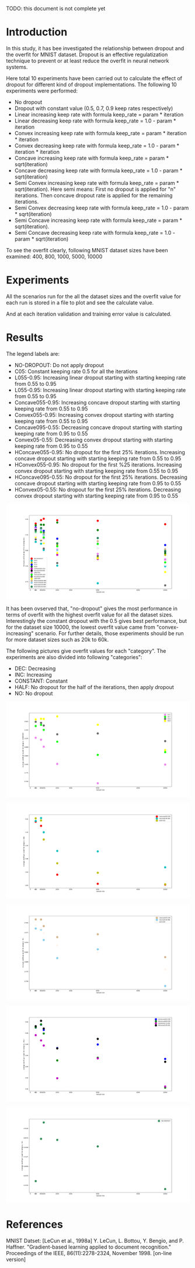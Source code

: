 TODO: this document is not complete yet

# Introduction
In this study, it has bee investigated the relationship between dropout and the overfit for MNIST dataset. Dropout is an effective regulatization technique to prevent or at least reduce the overfit in neural network systems.

Here total 10 experiments have been carried out to calculate the effect of dropout for different kind of dropout implementations. The following 10 experiments were performed:
- No dropout 
- Dropout with constant value (0.5, 0.7, 0.9 keep rates respectively)
- Linear increasing keep rate with formula keep_rate = param * iteration
- Linear decreasing keep rate with formula keep_rate = 1.0 - param * iteration
- Convex increasing keep rate with formula keep_rate = param * iteration * iteration
- Convex decreasing keep rate with formula keep_rate = 1.0 - param * iteration * iteration
- Concave increasing keep rate with formula keep_rate = param * sqrt(iteration)
- Concave decreasing keep rate with formula keep_rate = 1.0 - param * sqrt(iteration)
- Semi Convex increasing keep rate with formula keep_rate = param * sqrt(iteration). Here semi means: First no dropout is applied for "n" iterations. Then concave dropout rate is applied for the remaining iterations.
- Semi Convex decreasing keep rate with formula keep_rate = 1.0 - param * sqrt(iteration)
- Semi Concave increasing keep rate with formula keep_rate = param * sqrt(iteration). 
- Semi Concave decreasing keep rate with formula keep_rate = 1.0 - param * sqrt(iteration)

To see the overfit clearly, following MNIST dataset sizes have been examined: 400, 800, 1000, 5000, 10000

# Experiments
All the scenarios run for the all the dataset sizes and the overfit value for each run is stored in a file to plot and see the calculate value.

And at each iteration validation and training error value is calculated.

# Results

The legend labels are:
- NO-DROPOUT: Do not apply dropout
- C05: Constant keeping rate 0.5 for all the iterations
- L055-0.95: Increasing linear dropout starting with starting keeping rate from 0.55 to 0.95
- L055-0.95: Increasing linear dropout starting with starting keeping rate from 0.55 to 0.95
- Concave055-0.95: Increasing concave dropout starting with starting keeping rate from 0.55 to 0.95
- Convex055-0.95: Increasing convex dropout starting with starting keeping rate from 0.55 to 0.95
- Concave095-0.55: Decreasing concave dropout starting with starting keeping rate from 0.95 to 0.55
- Convex05-0.55: Decreasing convex dropout starting with starting keeping rate from 0.95 to 0.55
- HConcave055-0.95: No dropout for the first 25% iterations. Increasing concave dropout starting with starting keeping rate from 0.55 to 0.95
- HConvex055-0.95: No dropout for the first %25 iterations. Increasing convex dropout starting with starting keeping rate from 0.55 to 0.95
- HConcave095-0.55: No dropout for the first 25% iterations. Decreasing concave dropout starting with starting keeping rate from 0.95 to 0.55
- HConvex05-0.55: No dropout for the first 25% iterations. Decreasing convex dropout starting with starting keeping rate from 0.95 to 0.55

![MNIST experiments](overfit_400_10000.png?raw=true "Mnist experiments")

It has been ovserved that, "no-dropout" gives the most performance in terms of overfit with the highest overfit value for all the dataset sizes. Interestingly the constant dropout with the 0.5 gives best performance, but for the dataset size 10000, the lowest overfit value came from "convex-increasing" scenario. For further details, those experiments should be run for more dataset sizes such as 20k to 60k.

The following pictures give overfit values for each "category". The experiments are also divided into following "categories":
- DEC: Decreasing
- INC: Increasing
- CONSTANT: Constant
- HALF: No dropout for the half of the iterations, then apply dropout
- NO: No dropout


![Constant dropout MNIST](overfit_constant_400_10000.png?raw=true "Constant category")

![Decreasing dropout MNIST](overfit_dec_400_10000.png?raw=true "Decreasing category")

![Increasing dropout MNIST](overfit_inc_400_10000.png?raw=true "Increasing category")

![Half dropout MNIST](overfit_half_400_10000.png?raw=true "Half category")

![No dropout MNIST](overfit_no_400_10000.png?raw=true "Constant category")

# References
MNIST Datset: [LeCun et al., 1998a]
Y. LeCun, L. Bottou, Y. Bengio, and P. Haffner. "Gradient-based learning applied to document recognition." Proceedings of the IEEE, 86(11):2278-2324, November 1998. [on-line version]


